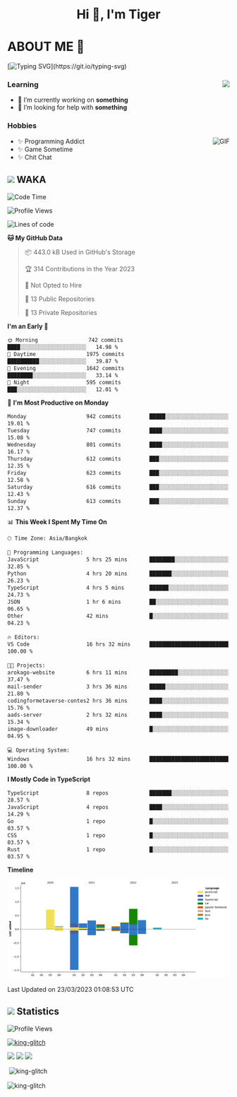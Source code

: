 <h1 align="center">Hi 👋, I'm Tiger</h1>




# ABOUT ME 💬

[![Typing SVG](https://readme-typing-svg.herokuapp.com?color=22F771&vCenter=true&lines=A+perssionate+developer+from+nowhere.)](https://git.io/typing-svg)

<div>
 <img align="right" src="https://spotify-github-profile.vercel.app/api/view?uid=12129734423&cover_image=false&theme=default&bar_color=22d016&bar_color_cover=true" />
 <h3>Learning</h3>
 
 <ul>
  <li>🔭 I’m currently working on <b>something</b></li>
  <li>🤝 I’m looking for help with <b>something</b></li>
 </ul>
 
</div>
<div>
 <h3>Hobbies</h3>
 <img align="right" height="475px"  alt="GIF" src="https://i.pinimg.com/originals/1f/b7/db/1fb7dbee557e5ed509f7517da8a84d58.gif" />
 <ul>
  <li>✨ Programming Addict</li>
  <li>✨ Game Sometime</li>
  <li>✨ Chit Chat</li>
 </ul>
 
</div>



## <img height="40" src="https://raw.githubusercontent.com/innng/innng/master/assets/kyubey.gif"/> WAKA

<!--START_SECTION:waka-->
![Code Time](http://img.shields.io/badge/Code%20Time-1%2C347%20hrs%2059%20mins-blue)

![Profile Views](http://img.shields.io/badge/Profile%20Views-2-blue)

![Lines of code](https://img.shields.io/badge/From%20Hello%20World%20I%27ve%20Written-4.5%20million%20lines%20of%20code-blue)

**🐱 My GitHub Data** 

> 📦 443.0 kB Used in GitHub's Storage 
 > 
> 🏆 314 Contributions in the Year 2023
 > 
> 🚫 Not Opted to Hire
 > 
> 📜 13 Public Repositories 
 > 
> 🔑 13 Private Repositories 
 > 
**I'm an Early 🐤** 

```text
🌞 Morning                742 commits         ████░░░░░░░░░░░░░░░░░░░░░   14.98 % 
🌆 Daytime                1975 commits        ██████████░░░░░░░░░░░░░░░   39.87 % 
🌃 Evening                1642 commits        ████████░░░░░░░░░░░░░░░░░   33.14 % 
🌙 Night                  595 commits         ███░░░░░░░░░░░░░░░░░░░░░░   12.01 % 
```
📅 **I'm Most Productive on Monday** 

```text
Monday                   942 commits         █████░░░░░░░░░░░░░░░░░░░░   19.01 % 
Tuesday                  747 commits         ████░░░░░░░░░░░░░░░░░░░░░   15.08 % 
Wednesday                801 commits         ████░░░░░░░░░░░░░░░░░░░░░   16.17 % 
Thursday                 612 commits         ███░░░░░░░░░░░░░░░░░░░░░░   12.35 % 
Friday                   623 commits         ███░░░░░░░░░░░░░░░░░░░░░░   12.58 % 
Saturday                 616 commits         ███░░░░░░░░░░░░░░░░░░░░░░   12.43 % 
Sunday                   613 commits         ███░░░░░░░░░░░░░░░░░░░░░░   12.37 % 
```


📊 **This Week I Spent My Time On** 

```text
🕑︎ Time Zone: Asia/Bangkok

💬 Programming Languages: 
JavaScript               5 hrs 25 mins       ████████░░░░░░░░░░░░░░░░░   32.85 % 
Python                   4 hrs 20 mins       ███████░░░░░░░░░░░░░░░░░░   26.23 % 
TypeScript               4 hrs 5 mins        ██████░░░░░░░░░░░░░░░░░░░   24.73 % 
JSON                     1 hr 6 mins         ██░░░░░░░░░░░░░░░░░░░░░░░   06.65 % 
Other                    42 mins             █░░░░░░░░░░░░░░░░░░░░░░░░   04.23 % 

🔥 Editors: 
VS Code                  16 hrs 32 mins      █████████████████████████   100.00 % 

🐱‍💻 Projects: 
arokago-website          6 hrs 11 mins       █████████░░░░░░░░░░░░░░░░   37.47 % 
mail-sender              3 hrs 36 mins       █████░░░░░░░░░░░░░░░░░░░░   21.80 % 
codingformetaverse-contes2 hrs 36 mins       ████░░░░░░░░░░░░░░░░░░░░░   15.76 % 
aads-server              2 hrs 32 mins       ████░░░░░░░░░░░░░░░░░░░░░   15.34 % 
image-downloader         49 mins             █░░░░░░░░░░░░░░░░░░░░░░░░   04.95 % 

💻 Operating System: 
Windows                  16 hrs 32 mins      █████████████████████████   100.00 % 
```

**I Mostly Code in TypeScript** 

```text
TypeScript               8 repos             ███████░░░░░░░░░░░░░░░░░░   28.57 % 
JavaScript               4 repos             ████░░░░░░░░░░░░░░░░░░░░░   14.29 % 
Go                       1 repo              █░░░░░░░░░░░░░░░░░░░░░░░░   03.57 % 
CSS                      1 repo              █░░░░░░░░░░░░░░░░░░░░░░░░   03.57 % 
Rust                     1 repo              █░░░░░░░░░░░░░░░░░░░░░░░░   03.57 % 
```



**Timeline**

![Lines of Code chart](https://raw.githubusercontent.com/king-glitch/king-glitch/main/assets/bar_graph.png)


 Last Updated on 23/03/2023 01:08:53 UTC
<!--END_SECTION:waka-->
## <img height="40" src="https://raw.githubusercontent.com/innng/innng/master/assets/kyubey.gif"/> Statistics
![Profile Views](https://komarev.com/ghpvc/?username=king-glitch)  

<p align="left"> 
 <a href="https://github.com/ryo-ma/github-profile-trophy">
  <img src="https://github-profile-trophy.vercel.app/?username=king-glitch&theme=dracula" alt="king-glitch" />
 </a> </p>

![](https://github-profile-summary-cards.vercel.app/api/cards/profile-details?username=king-glitch&theme=dracula)
![](https://github-profile-summary-cards.vercel.app/api/cards/stats?username=king-glitch&theme=dracula) 
![](https://github-profile-summary-cards.vercel.app/api/cards/productive-time?username=king-glitch&theme=dracula)


<p>&nbsp;<img align="center" src="https://github-readme-stats.vercel.app/api?username=king-glitch&theme=dracula" alt="king-glitch" /></p>

<p><img align="center" src="https://github-readme-streak-stats.herokuapp.com/?user=king-glitch&theme=dracula" alt="king-glitch" /></p>
